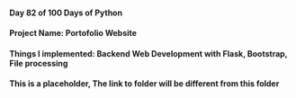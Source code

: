 #### Day 82 of 100 Days of Python
#### Project Name: Portofolio Website
#### Things I implemented: Backend Web Development with Flask, Bootstrap, File processing

#### This is a placeholder, The link to folder will be different from this folder

